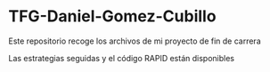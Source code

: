 # TFG-Daniel-Gomez-Cubillo
Este repositorio recoge los archivos de mi proyecto de fin de carrera 

Las estrategias seguidas y el código RAPID están disponibles 

